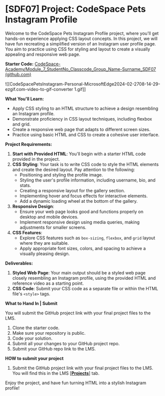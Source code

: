 # [SDF07] Project: CodeSpace Pets Instagram Profile

Welcome to the CodeSpace Pets Instagram Profile project, where you'll get hands-on experience applying CSS layout concepts. In this project, we will have fun recreating a simplified version of an Instagram user profile page. You aim to practice using CSS for styling and layout to create a visually appealing and responsive web page.

**Starter Code:** [CodeSpace-Academy/Module_7_StudentNo_Classcode_Group_Name-Surname_SDF07 (github.com)](https://github.com/CodeSpace-Academy/Module_7_StudentNo_Classcode_Group_Name-Surname_SDF07)

![[CodeSpacePetsInstagram-Personal-MicrosoftEdge2024-02-2708-14-29-ezgif.com-video-to-gif-converter 1.gif]]

**What You'll Learn:**

- Apply CSS styling to an HTML structure to achieve a design resembling an Instagram profile.
- Demonstrate proficiency in CSS layout techniques, including flexbox and grid.
- Create a responsive web page that adapts to different screen sizes.
- Practice using basic HTML and CSS to create a cohesive user interface.

**Project Requirements:**

1. **Start with Provided HTML**: You'll begin with a starter HTML code provided in the project. 
2. **CSS Styling**: Your task is to write CSS code to style the HTML elements and create the desired layout. Pay attention to the following:
    - Positioning and styling the profile image.
    - Styling the user's profile information, including username, bio, and stats.
    - Creating a responsive layout for the gallery section.
    - Implementing hover and focus effects for interactive elements.
    - Add a dynamic loading wheel at the bottom of the gallery.
3. **Responsive Design**:
    - Ensure your web page looks good and functions properly on desktop and mobile devices.
    - Implement responsive design using media queries, making adjustments for smaller screens.
4. **CSS Features**:
    - Explore CSS features such as `box-sizing`, `flexbox`, and `grid` layout where they are suitable.
    - Apply appropriate font sizes, colors, and spacing to achieve a visually pleasing design.

**Deliverables:**

1. **Styled Web Page**: Your main output should be a styled web page closely resembling an Instagram profile, using the provided HTML and reference video as a starting point.
2. **CSS Code**: Submit your CSS code as a separate file or within the HTML file's `<style>` tags.
   
**What to Hand In | Submit**

You will submit the GitHub project link with your final project files to the LMS. 

1. Clone the starter code.
2. Make sure your repository is public.
3. Code your solution.
4. Submit all your changes to your GitHub project repo.
5. Submit your GitHub repo link to the LMS.

**HOW to submit your project**

1. Submit the GitHub project link with your final project files to the LMS. You will find this in the LMS [**[Projects](https://learn.codespace.co.za/projects)**] tab.

Enjoy the project, and have fun turning HTML into a stylish Instagram profile!
